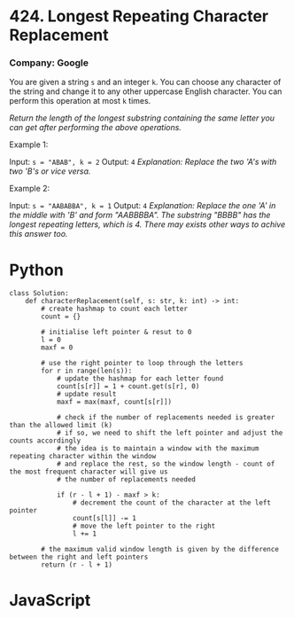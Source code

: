# 424. Longest Repeating Character Replacement
### Company: Google

You are given a string `s` and an integer `k`. You can choose any character of the string and change it to any other uppercase English character. You can perform this operation at most `k` times.

*Return the length of the longest substring containing the same letter you can get after performing the above operations.*

 

Example 1:

Input: `s = "ABAB", k = 2`
Output: `4`
*Explanation: Replace the two 'A's with two 'B's or vice versa.*

Example 2:

Input: `s = "AABABBA", k = 1`
Output: `4`
*Explanation: Replace the one 'A' in the middle with 'B' and form "AABBBBA".*
*The substring "BBBB" has the longest repeating letters, which is 4.*
*There may exists other ways to achive this answer too.*

# Python
```
class Solution:
    def characterReplacement(self, s: str, k: int) -> int:
        # create hashmap to count each letter
        count = {}
        
        # initialise left pointer & resut to 0
        l = 0
        maxf = 0

        # use the right pointer to loop through the letters
        for r in range(len(s)):
            # update the hashmap for each letter found
            count[s[r]] = 1 + count.get(s[r], 0)
            # update result
            maxf = max(maxf, count[s[r]])

            # check if the number of replacements needed is greater than the allowed limit (k)
            # if so, we need to shift the left pointer and adjust the counts accordingly
            # the idea is to maintain a window with the maximum repeating character within the window
            # and replace the rest, so the window length - count of the most frequent character will give us
            # the number of replacements needed

            if (r - l + 1) - maxf > k:
                # decrement the count of the character at the left pointer
                count[s[l]] -= 1
                # move the left pointer to the right
                l += 1

        # the maximum valid window length is given by the difference between the right and left pointers
        return (r - l + 1)
```

# JavaScript
```
```